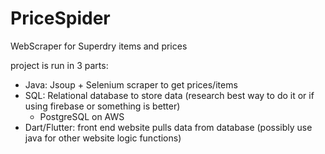 # PriceSpider
WebScraper for Superdry items and prices


project is run in 3 parts:

* Java: Jsoup + Selenium scraper to get prices/items
* SQL: Relational database to store data (research best way to do it or if using firebase or something is better)
    * PostgreSQL on AWS 
* Dart/Flutter: front end website pulls data from database (possibly use java for other website logic functions)
